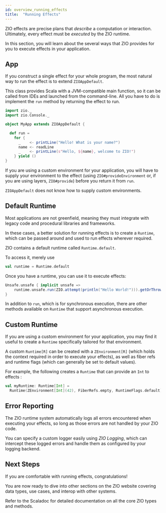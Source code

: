 ```yaml
---
id: overview_running_effects
title:  "Running Effects"
---
```


ZIO effects are precise plans that _describe_ a computation or interaction. Ultimately, every effect must be _executed_ by the ZIO runtime.

In this section, you will learn about the several ways that ZIO provides for you to execute effects in your application.

## App

If you construct a single effect for your whole program, the most natural way to run the effect is to extend `ZIOAppDefault`. 

This class provides Scala with a JVM-compatible main function, so it can be called from IDEs and launched from the command-line. All you have to do is implement the `run` method by returning the effect to run.

```scala mdoc:silent
import zio._
import zio.Console._

object MyApp extends ZIOAppDefault {

  def run =
    for {
      _    <- printLine("Hello! What is your name?")
      name <- readLine
      _    <- printLine(s"Hello, ${name}, welcome to ZIO!")
    } yield ()
}
```

If you are using a custom environment for your application, you will have to supply your environment to the effect (using `ZIO#provideEnvironment` or, if you are using layers, `ZIO#provide`) before you return it from `run`. 

`ZIOAppDefault` does not know how to supply custom environments.

## Default Runtime

Most applications are not greenfield, meaning they must integrate with legacy code and procedural libraries and frameworks.

In these cases, a better solution for running effects is to create a `Runtime`, which can be passed around and used to run effects wherever required.

ZIO contains a default runtime called `Runtime.default`.

To access it, merely use

```scala mdoc:silent
val runtime = Runtime.default
```

Once you have a runtime, you can use it to execute effects:

```scala mdoc:silent
Unsafe.unsafe { implicit unsafe =>
    runtime.unsafe.run(ZIO.attempt(println("Hello World!"))).getOrThrowFiberFailure()
}
```

In addition to `run`, which is for synchronous execution, there are other methods available on `Runtime` that support asynchronous execution.

## Custom Runtime

If you are using a custom environment for your application, you may find it useful to create a `Runtime` specifically tailored for that environment.

A custom `Runtime[R]` can be created with a `ZEnvironment[R]` (which holds the context required in order to execute your effects), as well as fiber refs and runtime flags (which can generally be set to default values).

For example, the following creates a `Runtime` that can provide an `Int` to effects :

```scala mdoc:silent
val myRuntime: Runtime[Int] = 
  Runtime(ZEnvironment[Int](42), FiberRefs.empty, RuntimeFlags.default)
```

## Error Reporting

The ZIO runtime system automatically logs all errors encountered when executing your effects, so long as those errors are not handled by your ZIO code.

You can specify a custom logger easily using _ZIO Logging_, which can intercept these logged errors and handle them as configured by your logging backend.

## Next Steps

If you are comfortable with running effects, congratulations!

You are now ready to dive into other sections on the ZIO website covering data types, use cases, and interop with other systems. 

Refer to the Scaladoc for detailed documentation on all the core ZIO types and methods.
